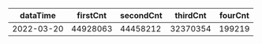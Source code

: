 |dataTime|firstCnt|secondCnt|thirdCnt|fourCnt|
|-|-|-|-|-|
|2022-03-20|44928063|44458212|32370354|199219|